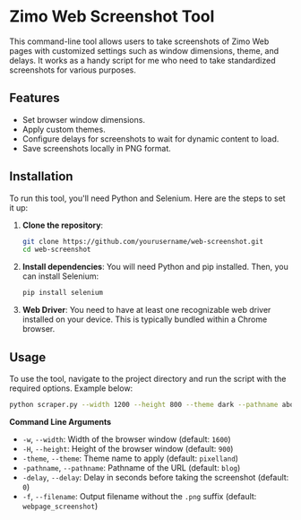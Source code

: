 # Zimo Web Screenshot Tool

This command-line tool allows users to take screenshots of Zimo Web pages with customized settings such as window dimensions, theme, and delays. It works as a handy script for me who need to take standardized screenshots for various purposes.

## Features

- Set browser window dimensions.
- Apply custom themes.
- Configure delays for screenshots to wait for dynamic content to load.
- Save screenshots locally in PNG format.

## Installation

To run this tool, you'll need Python and Selenium. Here are the steps to set it up:

1. **Clone the repository**:
   ```bash
   git clone https://github.com/yourusername/web-screenshot.git
   cd web-screenshot
   ```
2. **Install dependencies**:
   You will need Python and pip installed. Then, you can install Selenium:
   ```bash
   pip install selenium
   ```
3. **Web Driver**:
   You need to have at least one recognizable web driver installed on your device. This is typically bundled within a Chrome browser.

## Usage

To use the tool, navigate to the project directory and run the script with the required options. Example below:

```bash
python scraper.py --width 1200 --height 800 --theme dark --pathname about --delay 2
```

**Command Line Arguments**

- `-w`, `--width`: Width of the browser window (default: `1600`)
- `-H`, `--height`: Height of the browser window (default: `900`)
- `-theme`, `--theme`: Theme name to apply (default: `pixelland`)
- `-pathname`, `--pathname`: Pathname of the URL (default: `blog`)
- `-delay`, `--delay`: Delay in seconds before taking the screenshot (default: `0`)
- `-f`, `--filename`: Output filename without the `.png` suffix (default: `webpage_screenshot`)
